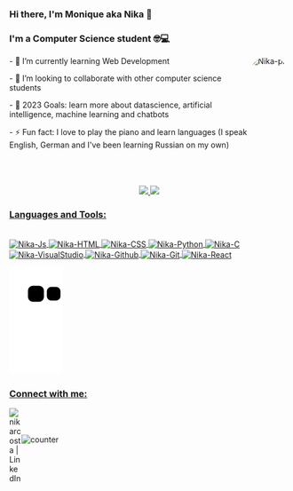 ### Hi there, I'm Monique aka Nika 👋

### I'm a Computer Science student 🤓💻

<div style="display: inline_block"  >
<img align="right" alt="Nika-pic" height="150" style="border-radius:50px;" src="https://user-images.githubusercontent.com/71656931/139591294-dc4790db-4476-4d63-90a6-d59eb578f58c.gif">
<p> - 🌱 I’m currently learning Web Development
<p> - 👯 I’m looking to collaborate with other computer science students
<p> - 🥅 2023 Goals: learn more about datascience, artificial intelligence, machine learning and chatbots
<p> - ⚡ Fun fact: I love to play the piano and learn languages (I speak English, German and I've been learning Russian on my own)
</div>

<br />
<br />
<br />

<div align="center">
  <a href="https://github.com/nikarcosta">
  <img height="180em" src="https://github-readme-stats.vercel.app/api?username=nikarcosta&show_icons=true&theme=dracula&include_all_commits=true&count_private=true"/>
  <img height="180em" src="https://github-readme-stats.vercel.app/api/top-langs/?username=nikarcosta&layout=compact&langs_count=7&theme=dracula"/>
</div>
  
### Languages and Tools:
<div style="display: inline_block"><br>
  <img align="center" alt="Nika-Js" height="30" width="40" src="https://cdn.jsdelivr.net/gh/devicons/devicon/icons/javascript/javascript-original.svg">
  <img align="center" alt="Nika-HTML" height="30" width="40" src="https://cdn.jsdelivr.net/gh/devicons/devicon/icons/html5/html5-original.svg">
  <img align="center" alt="Nika-CSS" height="30" width="40" src="https://cdn.jsdelivr.net/gh/devicons/devicon/icons/css3/css3-original.svg">
  <img align="center" alt="Nika-Python" height="30" width="40" src="https://cdn.jsdelivr.net/gh/devicons/devicon/icons/python/python-original.svg">
  <img align="center" alt="Nika-C" height="30" width="40" src="https://cdn.jsdelivr.net/gh/devicons/devicon/icons/c/c-original.svg">
  <img align="center" alt="Nika-VisualStudio" height="30" width="40" src="https://cdn.jsdelivr.net/gh/devicons/devicon/icons/visualstudio/visualstudio-plain.svg">
  <img align="center" alt="Nika-Github" height="30" width="40" src="https://cdn.jsdelivr.net/gh/devicons/devicon/icons/github/github-original.svg">
  <img align="center" alt="Nika-Git" height="30" width="40" src="https://cdn.jsdelivr.net/gh/devicons/devicon/icons/git/git-original.svg">
  <img align="center" alt="Nika-React" height="30" width="40" src="https://cdn.jsdelivr.net/gh/devicons/devicon/icons/react/react-original.svg">
</div>
    
![Snake animation](https://github.com/nikarcosta/nikarcosta/blob/output/github-contribution-grid-snake.svg)

 ### Connect with me:

[<img align="left" alt="nikarcosta | LinkedIn" width="22px" src="https://cdn.jsdelivr.net/gh/devicons/devicon/icons/linkedin/linkedin-original.svg" />][linkedin]

[linkedin]: https://www.linkedin.com/in/monique-rodrigues-da-costa-356280163/
<br />
<br />
  
![counter](https://enc0ygtonbuchf3.m.pipedream.net)
 
